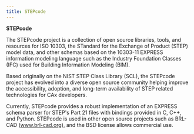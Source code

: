 ```yaml
---
title: STEPcode
---
```


**STEPcode**

The STEPcode project is a collection of open source libraries, tools,
and resources for ISO 10303, the STandard for the Exchange of Product
(STEP) model data, and other schemas based on the 10303-11 EXPRESS
information modeling language such as the Industry Foundation Classes
(IFC) used for Building Information Modeling (BIM).

Based originally on the NIST STEP Class Library (SCL), the STEPcode
project has evolved into a diverse open source community helping improve
the accessibility, adoption, and long-term availability of STEP related
technologies for CAx developers.

Currently, STEPcode provides a robust implementation of an EXPRESS
schema parser for STEP's Part 21 files with bindings provided in C, C++,
and Python. STEPcode is used in other open source projects such as
BRL-CAD (www.brl-cad.org), and the BSD license allows commercial use.
